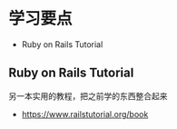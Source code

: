 # 学习要点

- Ruby on Rails Tutorial

## Ruby on Rails Tutorial
另一本实用的教程，把之前学的东西整合起来
- <https://www.railstutorial.org/book>